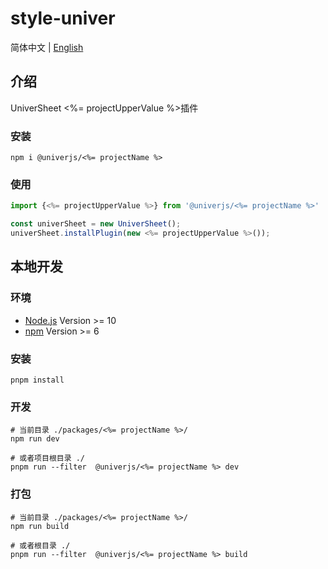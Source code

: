 # style-univer

简体中文 | [English](./README.md)

## 介绍

UniverSheet <%= projectUpperValue %>插件

### 安装

```shell
npm i @univerjs/<%= projectName %>
```

### 使用

```js
import {<%= projectUpperValue %>} from '@univerjs/<%= projectName %>'

const univerSheet = new UniverSheet();
univerSheet.installPlugin(new <%= projectUpperValue %>());
```

## 本地开发

### 环境

-   [Node.js](https://nodejs.org/en/) Version >= 10
-   [npm](https://www.npmjs.com/) Version >= 6

### 安装

```
pnpm install
```

### 开发

```
# 当前目录 ./packages/<%= projectName %>/
npm run dev

# 或者项目根目录 ./
pnpm run --filter  @univerjs/<%= projectName %> dev
```

### 打包

```
# 当前目录 ./packages/<%= projectName %>/
npm run build

# 或者根目录 ./
pnpm run --filter  @univerjs/<%= projectName %> build
```
